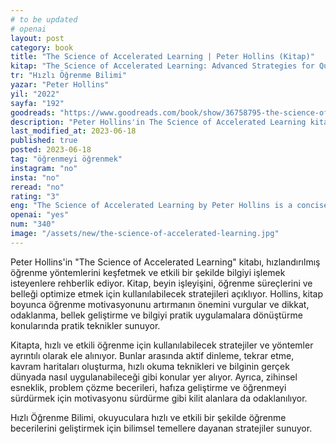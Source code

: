 ```yaml
---
# to be updated
# openai
layout: post
category: book
title: "The Science of Accelerated Learning | Peter Hollins (Kitap)"
kitap: "The Science of Accelerated Learning: Advanced Strategies for Quicker Comprehension, Greater Retention, and Systematic Expertise"
tr: "Hızlı Öğrenme Bilimi"
yazar: "Peter Hollins"
yil: "2022"
sayfa: "192"
goodreads: "https://www.goodreads.com/book/show/36758795-the-science-of-accelerated-learning"
description: "Peter Hollins'in The Science of Accelerated Learning kitabı, bilimsel temellere dayanan stratejilerle öğrenme sürecini hızlandırmayı ve bilgiyi etkili bir şekilde işlemeyi amaçlıyor."
last_modified_at: 2023-06-18
published: true
posted: 2023-06-18
tag: "öğrenmeyi öğrenmek"
instagram: "no"
insta: "no"
reread: "no"
rating: "3"
eng: "The Science of Accelerated Learning by Peter Hollins is a concise guide that offers evidence-based strategies to enhance learning, improve memory, and increase focus, providing practical tools for effective information processing and application."
openai: "yes"
num: "340"
image: "/assets/new/the-science-of-accelerated-learning.jpg"
---
```


Peter Hollins'in "The Science of Accelerated Learning" kitabı, hızlandırılmış öğrenme yöntemlerini keşfetmek ve etkili bir şekilde bilgiyi işlemek isteyenlere rehberlik ediyor. Kitap, beyin işleyişini, öğrenme süreçlerini ve belleği optimize etmek için kullanılabilecek stratejileri açıklıyor. Hollins, kitap boyunca öğrenme motivasyonunu artırmanın önemini vurgular ve dikkat, odaklanma, bellek geliştirme ve bilgiyi pratik uygulamalara dönüştürme konularında pratik teknikler sunuyor.

Kitapta, hızlı ve etkili öğrenme için kullanılabilecek stratejiler ve yöntemler ayrıntılı olarak ele alınıyor. Bunlar arasında aktif dinleme, tekrar etme, kavram haritaları oluşturma, hızlı okuma teknikleri ve bilginin gerçek dünyada nasıl uygulanabileceği gibi konular yer alıyor. Ayrıca, zihinsel esneklik, problem çözme becerileri, hafıza geliştirme ve öğrenmeyi sürdürmek için motivasyonu sürdürme gibi kilit alanlara da odaklanılıyor.

Hızlı Öğrenme Bilimi, okuyuculara hızlı ve etkili bir şekilde öğrenme becerilerini geliştirmek için bilimsel temellere dayanan stratejiler sunuyor.
